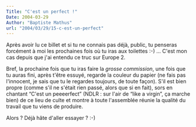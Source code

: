 ```yaml
---
Title: "C'est un perfect !"
Date: 2004-03-29
Author: "Baptiste Mathus"
url: "2004/03/29/15-c-est-un-perfect"
---
```




Après avoir lu ce billet et si tu ne connais pas déjà, public, tu
penseras forcément à moi les prochaines fois où tu iras aux toilettes
:-) ... C'est mon cas depuis que j'ai entendu ce truc sur Europe 2.

Bref, la prochaine fois que tu iras faire la *grosse commission*, une
fois que tu auras fini, après t'être essuyé, regarde la couleur du
papier (ne fais pas l'innocent, je sais que tu le regardes toujours, de
toute façon). S'il est bien propre (comme s'il ne s'était rien passé,
alors que si en fait), sors en chantant “C'est un peeeerfect” (NDLR :
sur l'air de “like a virgin”, ça marche bien) de ce lieu de culte et
montre à toute l'assemblée réunie la qualité du travail que tu viens de
produire.

Alors ? Déjà hâte d'aller essayer ? :-)

